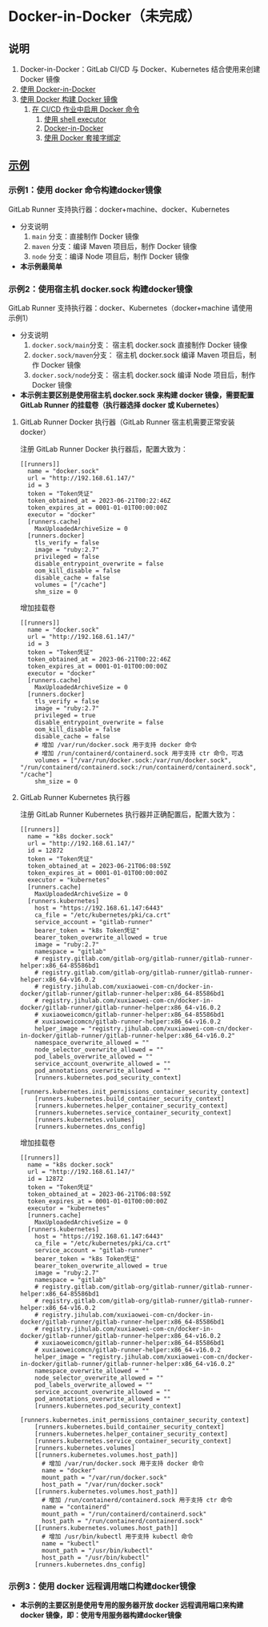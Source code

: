 # Docker-in-Docker（未完成）

## 说明

1. Docker-in-Docker：GitLab CI/CD 与 Docker、Kubernetes 结合使用来创建 Docker 镜像
2. [使用 Docker-in-Docker](https://docs.gitlab.cn/charts/charts/gitlab/gitlab-runner/#%E4%BD%BF%E7%94%A8-docker-in-docker)
3. [使用 Docker 构建 Docker 镜像](https://docs.gitlab.cn/jh/ci/docker/using_docker_build.html)
    1. [在 CI/CD 作业中启用 Docker 命令](https://docs.gitlab.cn/jh/ci/docker/using_docker_build.html#%E5%9C%A8-cicd-%E4%BD%9C%E4%B8%9A%E4%B8%AD%E5%90%AF%E7%94%A8-docker-%E5%91%BD%E4%BB%A4)
        1. [使用 shell executor](https://docs.gitlab.cn/jh/ci/docker/using_docker_build.html#%E4%BD%BF%E7%94%A8-shell-executor)
        2. [Docker-in-Docker](https://docs.gitlab.cn/jh/ci/docker/using_docker_build.html#%E4%BD%BF%E7%94%A8-docker-in-docker)
        3. [使用 Docker 套接字绑定](https://docs.gitlab.cn/jh/ci/docker/using_docker_build.html#%E4%BD%BF%E7%94%A8-docker-%E5%A5%97%E6%8E%A5%E5%AD%97%E7%BB%91%E5%AE%9A)

## [示例](https://jihulab.com/xuxiaowei-com-cn/docker-in-docker)

### 示例1：使用 docker 命令构建docker镜像

GitLab Runner 支持执行器：docker+machine、docker、Kubernetes

- 分支说明
    1. `main` 分支：直接制作 Docker 镜像
    2. `maven` 分支：编译 Maven 项目后，制作 Docker 镜像
    3. `node` 分支：编译 Node 项目后，制作 Docker 镜像
- **本示例最简单**

### 示例2：使用宿主机 docker.sock 构建docker镜像

GitLab Runner 支持执行器：docker、Kubernetes（docker+machine 请使用 示例1）

- 分支说明
    1. `docker.sock/main`分支： 宿主机 docker.sock 直接制作 Docker 镜像
    2. `docker.sock/maven`分支： 宿主机 docker.sock 编译 Maven 项目后，制作 Docker 镜像
    3. `docker.sock/node`分支： 宿主机 docker.sock 编译 Node 项目后，制作 Docker 镜像
- **本示例主要区别是使用宿主机 docker.sock 来构建 docker 镜像，需要配置 GitLab Runner 的挂载卷（执行器选择 docker 或
  Kubernetes）**

1. GitLab Runner Docker 执行器（GitLab Runner 宿主机需要正常安装docker）

   注册 GitLab Runner Docker 执行器后，配置大致为：

    ```shell
    [[runners]]
      name = "docker.sock"
      url = "http://192.168.61.147/"
      id = 3
      token = "Token凭证"
      token_obtained_at = 2023-06-21T00:22:46Z
      token_expires_at = 0001-01-01T00:00:00Z
      executor = "docker"
      [runners.cache]
        MaxUploadedArchiveSize = 0
      [runners.docker]
        tls_verify = false
        image = "ruby:2.7"
        privileged = false
        disable_entrypoint_overwrite = false
        oom_kill_disable = false
        disable_cache = false
        volumes = ["/cache"]
        shm_size = 0
    ```

   增加挂载卷

    ```shell
    [[runners]]
      name = "docker.sock"
      url = "http://192.168.61.147/"
      id = 3
      token = "Token凭证"
      token_obtained_at = 2023-06-21T00:22:46Z
      token_expires_at = 0001-01-01T00:00:00Z
      executor = "docker"
      [runners.cache]
        MaxUploadedArchiveSize = 0
      [runners.docker]
        tls_verify = false
        image = "ruby:2.7"
        privileged = true
        disable_entrypoint_overwrite = false
        oom_kill_disable = false
        disable_cache = false
        # 增加 /var/run/docker.sock 用于支持 docker 命令
        # 增加 /run/containerd/containerd.sock 用于支持 ctr 命令，可选
        volumes = ["/var/run/docker.sock:/var/run/docker.sock", "/run/containerd/containerd.sock:/run/containerd/containerd.sock", "/cache"]
        shm_size = 0
    ```

2. GitLab Runner Kubernetes 执行器

   注册 GitLab Runner Kubernetes 执行器并正确配置后，配置大致为：

    ```shell
    [[runners]]
      name = "k8s docker.sock"
      url = "http://192.168.61.147/"
      id = 12872
      token = "Token凭证"
      token_obtained_at = 2023-06-21T06:08:59Z
      token_expires_at = 0001-01-01T00:00:00Z
      executor = "kubernetes"
      [runners.cache]
        MaxUploadedArchiveSize = 0
      [runners.kubernetes]
        host = "https://192.168.61.147:6443"
        ca_file = "/etc/kubernetes/pki/ca.crt"
        service_account = "gitlab-runner"
        bearer_token = "k8s Token凭证"
        bearer_token_overwrite_allowed = true
        image = "ruby:2.7"
        namespace = "gitlab"
        # registry.gitlab.com/gitlab-org/gitlab-runner/gitlab-runner-helper:x86_64-85586bd1
        # registry.gitlab.com/gitlab-org/gitlab-runner/gitlab-runner-helper:x86_64-v16.0.2
        # registry.jihulab.com/xuxiaowei-com-cn/docker-in-docker/gitlab-runner/gitlab-runner-helper:x86_64-85586bd1
        # registry.jihulab.com/xuxiaowei-com-cn/docker-in-docker/gitlab-runner/gitlab-runner-helper:x86_64-v16.0.2
        # xuxiaoweicomcn/gitlab-runner-helper:x86_64-85586bd1
        # xuxiaoweicomcn/gitlab-runner-helper:x86_64-v16.0.2
        helper_image = "registry.jihulab.com/xuxiaowei-com-cn/docker-in-docker/gitlab-runner/gitlab-runner-helper:x86_64-v16.0.2" 
        namespace_overwrite_allowed = ""
        node_selector_overwrite_allowed = ""
        pod_labels_overwrite_allowed = ""
        service_account_overwrite_allowed = ""
        pod_annotations_overwrite_allowed = ""
        [runners.kubernetes.pod_security_context]
        [runners.kubernetes.init_permissions_container_security_context]
        [runners.kubernetes.build_container_security_context]
        [runners.kubernetes.helper_container_security_context]
        [runners.kubernetes.service_container_security_context]
        [runners.kubernetes.volumes]
        [runners.kubernetes.dns_config]
    ```

   增加挂载卷

    ```shell
    [[runners]]
      name = "k8s docker.sock"
      url = "http://192.168.61.147/"
      id = 12872
      token = "Token凭证"
      token_obtained_at = 2023-06-21T06:08:59Z
      token_expires_at = 0001-01-01T00:00:00Z
      executor = "kubernetes"
      [runners.cache]
        MaxUploadedArchiveSize = 0
      [runners.kubernetes]
        host = "https://192.168.61.147:6443"
        ca_file = "/etc/kubernetes/pki/ca.crt"
        service_account = "gitlab-runner"
        bearer_token = "k8s Token凭证"
        bearer_token_overwrite_allowed = true
        image = "ruby:2.7"
        namespace = "gitlab"
        # registry.gitlab.com/gitlab-org/gitlab-runner/gitlab-runner-helper:x86_64-85586bd1
        # registry.gitlab.com/gitlab-org/gitlab-runner/gitlab-runner-helper:x86_64-v16.0.2
        # registry.jihulab.com/xuxiaowei-com-cn/docker-in-docker/gitlab-runner/gitlab-runner-helper:x86_64-85586bd1
        # registry.jihulab.com/xuxiaowei-com-cn/docker-in-docker/gitlab-runner/gitlab-runner-helper:x86_64-v16.0.2
        # xuxiaoweicomcn/gitlab-runner-helper:x86_64-85586bd1
        # xuxiaoweicomcn/gitlab-runner-helper:x86_64-v16.0.2
        helper_image = "registry.jihulab.com/xuxiaowei-com-cn/docker-in-docker/gitlab-runner/gitlab-runner-helper:x86_64-v16.0.2" 
        namespace_overwrite_allowed = ""
        node_selector_overwrite_allowed = ""
        pod_labels_overwrite_allowed = ""
        service_account_overwrite_allowed = ""
        pod_annotations_overwrite_allowed = ""
        [runners.kubernetes.pod_security_context]
        [runners.kubernetes.init_permissions_container_security_context]
        [runners.kubernetes.build_container_security_context]
        [runners.kubernetes.helper_container_security_context]
        [runners.kubernetes.service_container_security_context]
        [runners.kubernetes.volumes]
        [[runners.kubernetes.volumes.host_path]]
          # 增加 /var/run/docker.sock 用于支持 docker 命令
          name = "docker"
          mount_path = "/var/run/docker.sock"
          host_path = "/var/run/docker.sock"
        [[runners.kubernetes.volumes.host_path]]
          # 增加 /run/containerd/containerd.sock 用于支持 ctr 命令
          name = "containerd"
          mount_path = "/run/containerd/containerd.sock"
          host_path = "/run/containerd/containerd.sock"
        [[runners.kubernetes.volumes.host_path]]
          # 增加 /usr/bin/kubectl 用于支持 kubectl 命令
          name = "kubectl"
          mount_path = "/usr/bin/kubectl"
          host_path = "/usr/bin/kubectl"
        [runners.kubernetes.dns_config]
    ```

### 示例3：使用 docker 远程调用端口构建docker镜像

- **本示例的主要区别是使用专用的服务器开放 docker 远程调用端口来构建 docker 镜像，即：使用专用服务器构建docker镜像**

